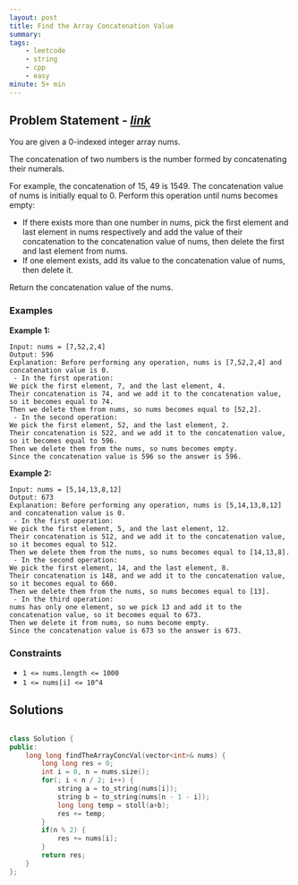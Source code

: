 ```yaml
---
layout: post
title: Find the Array Concatenation Value 
summary:
tags:
    - leetcode
    - string
    - cpp
    - easy
minute: 5+ min
---
```


## Problem Statement - [*link*](https://leetcode.com/problems/find-the-array-concatenation-value/description/)  

You are given a 0-indexed integer array nums.

The concatenation of two numbers is the number formed by concatenating their numerals.

For example, the concatenation of 15, 49 is 1549.
The concatenation value of nums is initially equal to 0. Perform this operation until nums becomes empty:

+ If there exists more than one number in nums, pick the first element and last element in nums respectively and add the value of their concatenation to the concatenation value of nums, then delete the first and last element from nums.
+ If one element exists, add its value to the concatenation value of nums, then delete it.

Return the concatenation value of the nums.

### Examples


**Example 1:**   
```
Input: nums = [7,52,2,4]
Output: 596
Explanation: Before performing any operation, nums is [7,52,2,4] and concatenation value is 0.
 - In the first operation:
We pick the first element, 7, and the last element, 4.
Their concatenation is 74, and we add it to the concatenation value, so it becomes equal to 74.
Then we delete them from nums, so nums becomes equal to [52,2].
 - In the second operation:
We pick the first element, 52, and the last element, 2.
Their concatenation is 522, and we add it to the concatenation value, so it becomes equal to 596.
Then we delete them from the nums, so nums becomes empty.
Since the concatenation value is 596 so the answer is 596.
```

**Example 2:**   
```
Input: nums = [5,14,13,8,12]
Output: 673
Explanation: Before performing any operation, nums is [5,14,13,8,12] and concatenation value is 0.
 - In the first operation:
We pick the first element, 5, and the last element, 12.
Their concatenation is 512, and we add it to the concatenation value, so it becomes equal to 512.
Then we delete them from the nums, so nums becomes equal to [14,13,8].
 - In the second operation:
We pick the first element, 14, and the last element, 8.
Their concatenation is 148, and we add it to the concatenation value, so it becomes equal to 660.
Then we delete them from the nums, so nums becomes equal to [13].
 - In the third operation:
nums has only one element, so we pick 13 and add it to the concatenation value, so it becomes equal to 673.
Then we delete it from nums, so nums become empty.
Since the concatenation value is 673 so the answer is 673.
```


### Constraints

+ `1 <= nums.length <= 1000`
+ `1 <= nums[i] <= 10^4`

## Solutions

```cpp

class Solution {
public:
    long long findTheArrayConcVal(vector<int>& nums) {
        long long res = 0;
        int i = 0, n = nums.size();
        for(; i < n / 2; i++) {
            string a = to_string(nums[i]);
            string b = to_string(nums[n - 1 - i]);
            long long temp = stoll(a+b);
            res += temp;
        }
        if(n % 2) {
            res += nums[i];
        }
        return res;
    }
};

```

